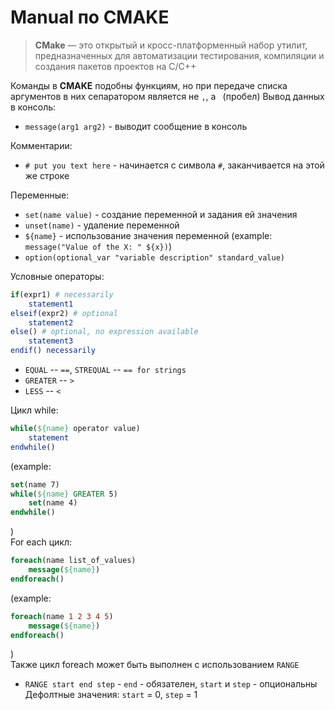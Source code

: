 # Manual по CMAKE
> **CMake** — это открытый и кросс-платформенный набор утилит, предназначенных для автоматизации тестирования, компиляции и создания пакетов проектов на C/C++

Команды в **CMAKE** подобны функциям, но при передаче списка аргументов в них сепаратором является не `,`, а ` `(пробел)
Вывод данных в консоль:
* `message(arg1 arg2)` - выводит сообщение в консоль

Комментарии:
* `# put you text here` - начинается с символа `#`, заканчивается на этой же строке

Переменные:
* `set(name value)` - создание переменной и задания ей значения
* `unset(name)` - удаление переменной
* `${name}` - использование значения переменной
(example: `message("Value of the X: " ${x})`)
* `option(optional_var "variable description" standard_value)`

Условные операторы:
```cmake
if(expr1) # necessarily
    statement1
elseif(expr2) # optional
    statement2
else() # optional, no expression available
    statement3
endif() necessarily
```
* `EQUAL` -- `==`, `STREQUAL` -- `== for strings`
* `GREATER` -- `>`
* `LESS` -- `<`

Цикл while:
```cmake
while(${name} operator value)
    statement
endwhile()
```
(example:
```cmake
set(name 7)
while(${name} GREATER 5)
    set(name 4)
endwhile()
```
)  
For each цикл:
```cmake
foreach(name list_of_values)
    message(${name})
endforeach()
```
(example:
```cmake
foreach(name 1 2 3 4 5)
    message(${name})
endforeach()
```
)  
Также цикл foreach может быть выполнен с использованием `RANGE`
* `RANGE start end step` - `end` - обязателен, `start` и `step` - опциональны
Дефолтные значения: `start` = 0, `step` = 1
